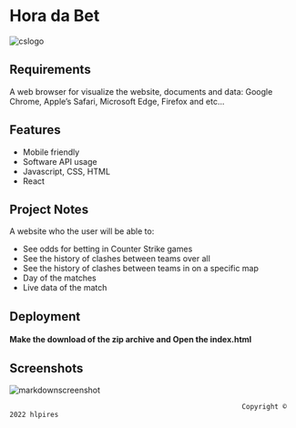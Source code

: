 # Hora da Bet


![cslogo](https://user-images.githubusercontent.com/60366579/172238043-38a37dd0-59a4-45df-86a8-6c3238bd20dc.png)


## Requirements
A web browser for visualize the website, documents and data: Google Chrome, Apple’s Safari, Microsoft Edge, Firefox and etc...

## Features

- Mobile friendly
- Software API usage
- Javascript, CSS, HTML
- React

## Project Notes
A website who the user will be able to:

- See odds for betting in Counter Strike games
- See the history of clashes between teams over all
- See the history of clashes between teams in on a specific map
- Day of the matches
- Live data of the match

## Deployment

#### Make the download of the zip archive and Open the index.html 

## Screenshots

![markdownscreenshot](https://user-images.githubusercontent.com/60366579/172230392-e5ba2330-1ef5-4537-ad87-c8a9c64fc352.png)



                                                             Copyright © 2022 hlpires
